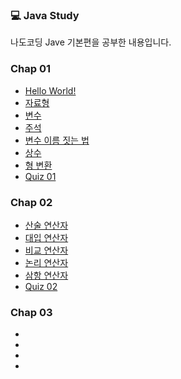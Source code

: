 ### 💻 Java Study
나도코딩 Jave 기본편을 공부한 내용입니다.

### Chap 01
- <a href="https://github.com/oheeo/NadoCording_Java/blob/master/src/chap_01/_01_HelloWorld.java">Hello World!</a><br/>
- <a href="https://github.com/oheeo/NadoCording_Java/blob/master/src/chap_01/_02_DataTypes.java">자료형</a></br>
- <a href="https://github.com/oheeo/NadoCording_Java/blob/master/src/chap_01/_03_Variables.java">변수</a></br>
- <a href="https://github.com/oheeo/NadoCording_Java/blob/master/src/chap_01/_04_Comment.java">주석</a></br>
- <a href="https://github.com/oheeo/NadoCording_Java/blob/master/src/chap_01/_05_VariableNaming.java">변수 이름 짓는 법</a></br>
- <a href="https://github.com/oheeo/NadoCording_Java/blob/master/src/chap_01/_06_Constants.java">상수</a></br>
- <a href="https://github.com/oheeo/NadoCording_Java/blob/master/src/chap_01/_07_TypeCasting.java">형 변환</a></br>
- <a href="https://github.com/oheeo/NadoCording_Java/blob/master/src/chap_01/_Quiz_01.java">Quiz 01</a></br>

### Chap 02
- <a href="https://github.com/oheeo/NadoCording_Java/blob/master/src/chap_02/_01_Operator1.java">산술 연산자</a></br>
- <a href="https://github.com/oheeo/NadoCording_Java/blob/master/src/chap_02/_02_Operator2.java">대입 연산자</a></br>
- <a href="https://github.com/oheeo/NadoCording_Java/blob/master/src/chap_02/_03_Operator3.java">비교 연산자</a></br>
- <a href="https://github.com/oheeo/NadoCording_Java/blob/master/src/chap_02/_04_Operator4.java">논리 연산자</a></br>
- <a href="https://github.com/oheeo/NadoCording_Java/blob/master/src/chap_02/_05_Operator5.java">삼항 연산자</a></br>
- <a href="">Quiz 02</a></br>

### Chap 03
- <a href=""></a></br>
- <a href=""></a></br>
- <a href=""></a></br>
- <a href=""></a></br>

